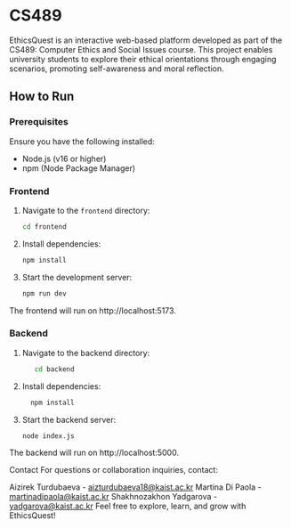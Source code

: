 # CS489

EthicsQuest is an interactive web-based platform developed as part of the CS489: Computer Ethics and Social Issues course. This project enables university students to explore their ethical orientations through engaging scenarios, promoting self-awareness and moral reflection.

## How to Run

### Prerequisites

Ensure you have the following installed:
- Node.js (v16 or higher)
- npm (Node Package Manager)

### Frontend

1. Navigate to the `frontend` directory:
   ```bash
   cd frontend
2. Install dependencies:
   ```bash
   npm install
3. Start the development server:
   ```bash
   npm run dev

The frontend will run on http://localhost:5173.

### Backend

1. Navigate to the backend directory:
   ```bash
      cd backend
2. Install dependencies:
    ```bash
      npm install
3. Start the backend server:
   ```bash
   node index.js

The backend will run on http://localhost:5000.

Contact
For questions or collaboration inquiries, contact:

Aizirek Turdubaeva - aizturdubaeva18@kaist.ac.kr
Martina Di Paola - martinadipaola@kaist.ac.kr
Shakhnozakhon Yadgarova - yadgarova@kaist.ac.kr
Feel free to explore, learn, and grow with EthicsQuest!
